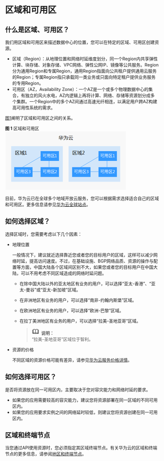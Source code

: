 # 区域和可用区<a name="ddm_01_00088"></a>

## 什么是区域、可用区？<a name="zh-cn_topic_0185177741_zh-cn_topic_0184026189_section388255972712"></a>

我们用区域和可用区来描述数据中心的位置，您可以在特定的区域、可用区创建资源。


-   区域（Region）：从地理位置和网络时延维度划分，同一个Region内共享弹性计算、块存储、对象存储、VPC网络、弹性公网IP、镜像等公共服务。Region分为通用Region和专属Region，通用Region指面向公共租户提供通用云服务的Region；专属Region指只承载同一类业务或只面向特定租户提供业务服务的专用Region。
-   可用区（AZ，Availability Zone）：一个AZ是一个或多个物理数据中心的集合，有独立的风火水电，AZ内逻辑上再将计算、网络、存储等资源划分成多个集群。一个Region中的多个AZ间通过高速光纤相连，以满足用户跨AZ构建高可用性系统的需求。

[图1](#zh-cn_topic_0185177741_zh-cn_topic_0184026189_fig1712318716129)阐明了区域和可用区之间的关系。

**图 1**  区域和可用区<a name="zh-cn_topic_0185177741_zh-cn_topic_0184026189_fig1712318716129"></a>  
![](figures/区域和可用区.png "区域和可用区")

目前，华为云已在全球多个地域开放云服务，您可以根据需求选择适合自己的区域和可用区。更多信息请参见[华为云全球站点](https://www.huaweicloud.com/global/)。

## 如何选择区域？<a name="zh-cn_topic_0185177741_zh-cn_topic_0184026189_section189894314713"></a>

选择区域时，您需要考虑以下几个因素：

-   地理位置

    一般情况下，建议就近选择靠近您或者您的目标用户的区域，这样可以减少网络时延，提高访问速度。不过，在基础设施、BGP网络品质、资源的操作与配置等方面，中国大陆各个区域间区别不大，如果您或者您的目标用户在中国大陆，可以不用考虑不同区域造成的网络时延问题。

    -   在除中国大陆以外的亚太地区有业务的用户，可以选择“亚太-香港”、“亚太-曼谷”或“亚太-新加坡”区域。
    -   在非洲地区有业务的用户，可以选择“南非-约翰内斯堡”区域。
    -   在欧洲地区有业务的用户，可以选择“欧洲-巴黎”区域。
    -   在拉丁美洲地区有业务的用户，可以选择“拉美-圣地亚哥”区域。

        >![](public_sys-resources/icon-note.gif) **说明：**   
        >“拉美-圣地亚哥”区域位于智利。  


-   资源的价格

    不同区域的资源价格可能有差异，请参见[华为云服务价格详情](https://www.huaweicloud.com/price_detail.html)。


## 如何选择可用区？<a name="zh-cn_topic_0185177741_zh-cn_topic_0184026189_section193971112578"></a>

是否将资源放在同一可用区内，主要取决于您对容灾能力和网络时延的要求。

-   如果您的应用需要较高的容灾能力，建议您将资源部署在同一区域的不同可用区内。
-   如果您的应用要求实例之间的网络延时较低，则建议您将资源创建在同一可用区内。

## 区域和终端节点<a name="zh-cn_topic_0185177741_zh-cn_topic_0184026189_section1110135820407"></a>

当您通过API使用资源时，您必须指定其区域终端节点。有关华为云的区域和终端节点的更多信息，请参阅[地区和终端节点](https://developer.huaweicloud.com/endpoint?DDM)。

